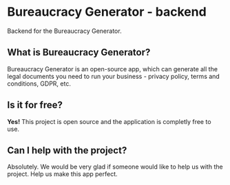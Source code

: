 # Bureaucracy Generator - backend
Backend for the Bureaucracy Generator.
## What is Bureaucracy Generator?
Bureaucracy Generator is an open-source app, which can generate all the legal documents you need to run your business - privacy policy, terms and conditions, GDPR, etc.
## Is it for free?
**Yes!** This project is open source and the application is completly free to use. 
## Can I help with the project?
Absolutely. We would be very glad if someone would like to help us with the project. Help us make this app perfect.
